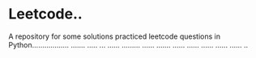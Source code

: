 # Leetcode..
A repository for some solutions practiced leetcode questions in Python.................. ....... ..... ... ...... ......... ...... ....... ...... ...... ...... ...... ...... ..
